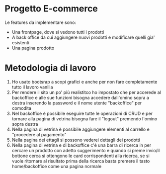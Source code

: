 # Progetto E-commerce

Le features da implementare sono:

 - Una frontpage, dove si vedono tutti i prodotti 
 - A back office da cui aggiungere nuovi prodotti e modificare quelli gia' esistenti 
 - Una pagina prodotto

# Metodologia di lavoro

 1. Ho usato bootsrap a scopi grafici e anche per non fare completamente tutto il lavoro vanilla
 2. Per rendere il sito un po' più realistitco ho impostato che per accerede al backoffice e alle sue funzioni bisogna accedere dall'omino sopra a destra inserendo la password e il nome utente "backoffice" per comodita
 3. Nel backoffice è possibile eseguire tutte le operazioni di CRUD e per tornare alla pagina di vetrina bisogna fare il "logout" premendo l'omino sopra destra
 4. Nella pagina di  vetrina è possibile aggiungere elementi al carrello e "procedere al pagamento"
 5. Nella pagina dei ettagli si possono vederei dettagli dei prodotti
 6. Nella pagina di vetrina e di backoffice c'è una barra di ricerca in per cercare un prodotto con adetto suggerimento e quando si preme invio/il bottone cerca si ottengono le card corrispondenti alla ricerca, se si vuole ritornare al risultato prima della ricerca basta premere il tasto home/backoffice come una pagina normale

